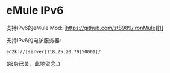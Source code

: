 # eMule IPv6

支持IPv6的eMule Mod: [https://github.com/zt8989/IronMule][1]

支持IPv6的电驴服务器: 

    ed2k://|server|118.25.20.79|50001|/

(服务已关，此地留念。)

[1]: https://github.com/zt8989/IronMule
